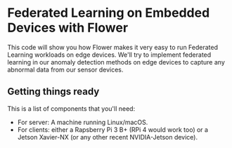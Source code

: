 # Federated Learning on Embedded Devices with Flower

This code will show you how Flower makes it very easy to run Federated Learning workloads on edge devices.
We'll try to implement federated learning in our anomaly detection methods on edge devices to capture any abnormal data from our sensor devices.

## Getting things ready

This is a list of components that you'll need: 

* For server: A machine running Linux/macOS.
* For clients: either a Rapsberry Pi 3 B+ (RPi 4 would work too) or a Jetson Xavier-NX (or any other recent NVIDIA-Jetson device).